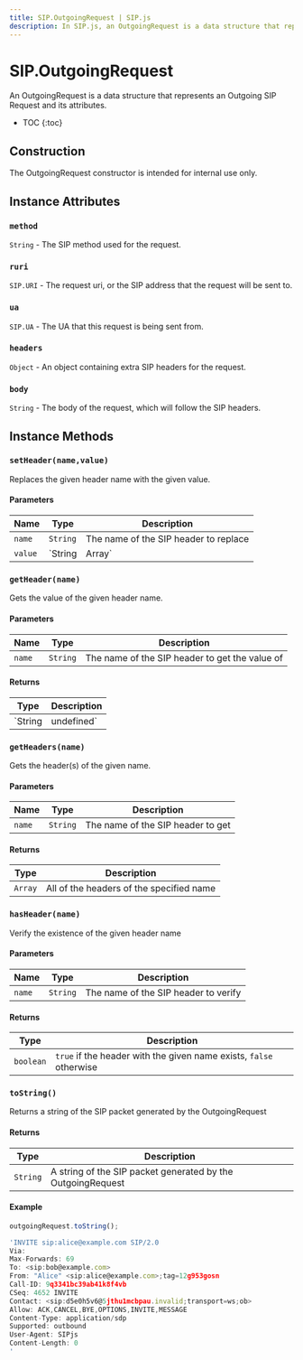 ```yaml
---
title: SIP.OutgoingRequest | SIP.js
description: In SIP.js, an OutgoingRequest is a data structure that represents an Outgoing SIP Request and its attributes.
---
```


# SIP.OutgoingRequest

An OutgoingRequest is a data structure that represents an Outgoing SIP Request and its attributes.

* TOC
{:toc}

## Construction

The OutgoingRequest constructor is intended for internal use only.

## Instance Attributes

### `method`

`String` - The SIP method used for the request.

### `ruri`

`SIP.URI` - The request uri, or the SIP address that the request will be sent to.

### `ua`

`SIP.UA` - The UA that this request is being sent from.

### `headers`

`Object` - An object containing extra SIP headers for the request.

### `body`

`String` - The body of the request, which will follow the SIP headers.


## Instance Methods

### `setHeader(name,value)`

Replaces the given header name with the given value.

#### Parameters

Name | Type | Description
-----|------|-------------
`name`|`String`|The name of the SIP header to replace
`value`|`String|Array`|The value of to place in the SIP header field

### `getHeader(name)`

Gets the value of the given header name.

#### Parameters

Name | Type | Description
-----|------|-------------
`name`|`String`|The name of the SIP header to get the value of

#### Returns

Type    | Description
--------|----------------
`String | undefined`| Returns the specified header, undefined if header doesn't exist 

### `getHeaders(name)`

Gets the header(s) of the given name.

#### Parameters

Name | Type | Description
-----|------|-------------
`name`|`String`|The name of the SIP header to get

#### Returns

Type    | Description
--------|----------------
`Array`| All of the headers of the specified name


### `hasHeader(name)`

Verify the existence of the given header name

#### Parameters

Name | Type | Description 
-----|------|-------------
`name`|`String`|The name of the SIP header to verify

#### Returns

Type | Description
-----|-------------
`boolean`| `true` if the header with the given name exists, `false` otherwise

### `toString()`

Returns a string of the SIP packet generated by the OutgoingRequest

#### Returns

Type     | Description
---------|-------------
`String`| A string of the SIP packet generated by the OutgoingRequest

#### Example

~~~ javascript
outgoingRequest.toString();

'INVITE sip:alice@example.com SIP/2.0
Via: 
Max-Forwards: 69
To: <sip:bob@example.com>
From: "Alice" <sip:alice@example.com>;tag=12g953gosn
Call-ID: 9q3341bc39ab41k8f4vb
CSeq: 4652 INVITE
Contact: <sip:d5e0h5v6@5jthu1mcbpau.invalid;transport=ws;ob>
Allow: ACK,CANCEL,BYE,OPTIONS,INVITE,MESSAGE
Content-Type: application/sdp
Supported: outbound
User-Agent: SIPjs
Content-Length: 0
'
~~~
